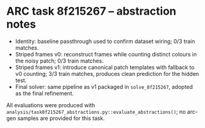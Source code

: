 # ARC task 8f215267 – abstraction notes

- Identity: baseline passthrough used to confirm dataset wiring; 0/3 train matches.
- Striped frames v0: reconstruct frames while counting distinct colours in the noisy patch; 0/3 train matches.
- Striped frames v1: introduce canonical patch templates with fallback to v0 counting; 3/3 train matches, produces clean prediction for the hidden test.
- Final solver: same pipeline as v1 packaged in `solve_8f215267`, adopted as the final refinement.

All evaluations were produced with `analysis/task8f215267_abstractions.py::evaluate_abstractions()`; no arc-gen samples are provided for this task.
